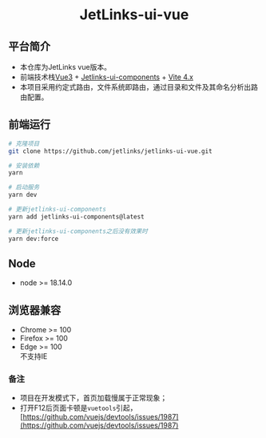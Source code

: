 <h1 align="center"> JetLinks-ui-vue</h1>

## 平台简介

* 本仓库为JetLinks vue版本。
* 前端技术栈[Vue3](https://v3.cn.vuejs.org) + [Jetlinks-ui-components](https://github.com/jetlinks/jetlinks-ui-components) + [Vite 4.x](https://cn.vitejs.dev)
* 本项目采用约定式路由，文件系统即路由，通过目录和文件及其命名分析出路由配置。

## 前端运行
```bash
# 克隆项目
git clone https://github.com/jetlinks/jetlinks-ui-vue.git

# 安装依赖
yarn

# 启动服务
yarn dev

# 更新jetlinks-ui-components
yarn add jetlinks-ui-components@latest

# 更新jetlinks-ui-components之后没有效果时
yarn dev:force

```
## Node
* node >= 18.14.0

## 浏览器兼容
* Chrome >= 100
* Firefox >= 100
* Edge >= 100  
不支持IE

### 备注

* 项目在开发模式下，首页加载慢属于正常现象；
* 打开F12后页面卡顿是`vuetools`引起，[https://github.com/vuejs/devtools/issues/1987](https://github.com/vuejs/devtools/issues/1987)